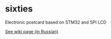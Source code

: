 # sixties
Electronic postcard based on STM32 and SPI LCD

[See wiki page (in Russian)](https://github.com/shadowlamer/sixties/wiki)
